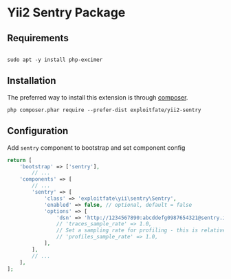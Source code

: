 Yii2 Sentry Package
==================================

Requirements
------------

```shell

sudo apt -y install php-excimer

```

Installation
------------

The preferred way to install this extension is through [composer](http://getcomposer.org/download/).

```
php composer.phar require --prefer-dist exploitfate/yii2-sentry
```

Configuration
-------------

Add `sentry` component to bootstrap and set component config

```php
return [
    'bootstrap' => ['sentry'],
        // ...
    'components' => [
        // ...
        'sentry' => [
            'class' => 'exploitfate\yii\sentry\Sentry',
            'enabled' => false, // optional, default = false
            'options' => [
                'dsn' => 'http://1234567890:abcddefg0987654321@sentry.io/7654321',
                // 'traces_sample_rate' => 1.0,
                // Set a sampling rate for profiling - this is relative to traces_sample_rate
                // 'profiles_sample_rate' => 1.0,
            ],
        ],
        // ...
    ],
];
```
